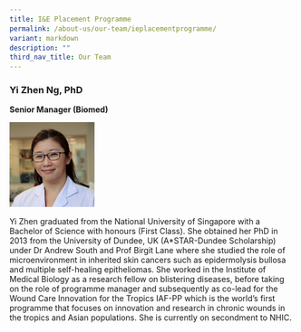 ```yaml
---
title: I&E Placement Programme
permalink: /about-us/our-team/ieplacementprogramme/
variant: markdown
description: ""
third_nav_title: Our Team
---
```

### **Yi Zhen Ng, PhD**  
**Senior Manager (Biomed)**

<img src="/images/About/Our%20Team/Administrative%20Team/yizhen.jpg" style="width:150px">

Yi Zhen graduated from the National University of Singapore with a Bachelor of Science with honours (First Class). She obtained her PhD in 2013 from the University of Dundee, UK (A\*STAR-Dundee Scholarship) under Dr Andrew South and Prof Birgit Lane where she studied the role of microenvironment in inherited skin cancers such as epidermolysis bullosa and multiple self-healing epitheliomas. She worked in the Institute of Medical Biology as a research fellow on blistering diseases, before taking on the role of programme manager and subsequently as co-lead for the Wound Care Innovation for the Tropics IAF-PP which is the world’s first programme that focuses on innovation and research in chronic wounds in the tropics and Asian populations. She is currently on secondment to NHIC.
